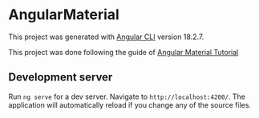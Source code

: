 # AngularMaterial

This project was generated with [Angular CLI](https://github.com/angular/angular-cli) version 18.2.7.

This project was done following the guide of [Angular Material Tutorial](https://www.youtube.com/watch?v=rWOwTVSMfPw)

## Development server

Run `ng serve` for a dev server. Navigate to `http://localhost:4200/`. The application will automatically reload if you change any of the source files.
